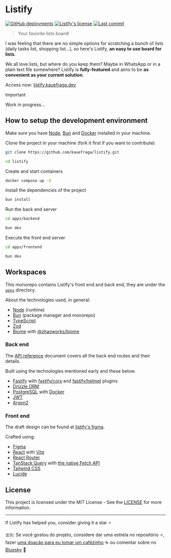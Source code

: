 # Listify

[![GitHub deployments](https://img.shields.io/github/deployments/kauefraga/listify/production?logo=vercel&label=build)](https://listify.kauefraga.dev/)
[![Listify's license](https://img.shields.io/github/license/kauefraga/listify)](https://github.com/kauefraga/listify/blob/main/LICENSE)
[![Last commit](https://img.shields.io/github/last-commit/kauefraga/listify/main)](https://github.com/kauefraga/listify)

> Your favorite lists board!

I was feeling that there are no simple options for scratching a bunch of lists (daily tasks list, shopping list...), so here's Listify, **an easy to use board for lists**.

We all love lists, but where do you keep them? Maybe in WhatsApp or in a plain text file somewhere? Listify is **fully-featured** and aims to be **as convenient as your current solution**.

Access now: [listify.kauefraga.dev](https://listify.kauefraga.dev/)

> [!IMPORTANT]
> Work in progress...

## How to setup the development environment

Make sure you have [Node](https://nodejs.org/en), [Bun](https://bun.sh/) and [Docker](https://www.docker.com/) installed in your machine.

Clone the project in your machine (fork it first if you want to contribute)

```sh
git clone https://github.com/kauefraga/listify.git

cd listify
```

Create and start containers

```sh
docker compose up -d
```

Install the dependencies of the project

```sh
bun install
```

Run the back end server

```sh
cd apps/backend

bun dev
```

Execute the front end server

```sh
cd apps/frontend

bun dev
```

## Workspaces

This monorepo contains Listify's front end and back end, they are under the [`apps`](apps/) directory.

About the technologies used, in general:

- [Node](https://nodejs.org/en) (runtime)
- [Bun](https://bun.sh/) (package manager and monorepo)
- [TypeScript](https://www.typescriptlang.org/)
- [Zod](https://zod.dev/)
- [Biome](https://biomejs.dev/) with [@zhaoworks/biome](https://www.npmjs.com/package/@zhaoworks/biome)

### Back end

The [API reference](API.md) document covers all the back end routes and their details.

Built using the technologies mentioned early and these below.

- [Fastify](https://fastify.dev/) with [fastify/cors](https://www.npmjs.com/package/@fastify/cors) and [fastify/helmet](https://www.npmjs.com/package/@fastify/helmet) plugins
- [Drizzle ORM](https://orm.drizzle.team/)
- [PostgreSQL](https://www.postgresql.org/) with [Docker](https://www.docker.com/)
- [JWT](https://jwt.io/)
- [Argon2](https://www.npmjs.com/package/argon2)

### Front end

The draft design can be found at [listify's figma](https://www.figma.com/design/RDbnqN7yUQLA6koqzneQ12/Listify?node-id=0-1&t=IkQlP2LI8cUCQKT4-1).

Crafted using:

- [Figma](https://www.figma.com/)
- [React](https://react.dev/) with [Vite](https://vite.dev/)
- [React Router](https://reactrouter.com)
- [TanStack Query](https://tanstack.com/query/v4) with [the native Fetch API](https://developer.mozilla.org/en-US/docs/Web/API/Fetch_API)
- [Tailwind CSS](https://tailwindcss.com/)
- [Lucide](https://lucide.dev/)

## License

This project is licensed under the MIT License - See the [LICENSE](https://github.com/kauefraga/listify/blob/main/LICENSE) for more information.

---

If Listify has helped you, consider giving it a star ⭐

🇧🇷: Se você gostou do projeto, considere dar uma estrela no repositório ⭐, fazer [uma doação para eu tomar um cafézinho](https://www.pixme.bio/kauefraga) ☕ ou comentar sobre no [Bluesky](https://bsky.app/) 💙
